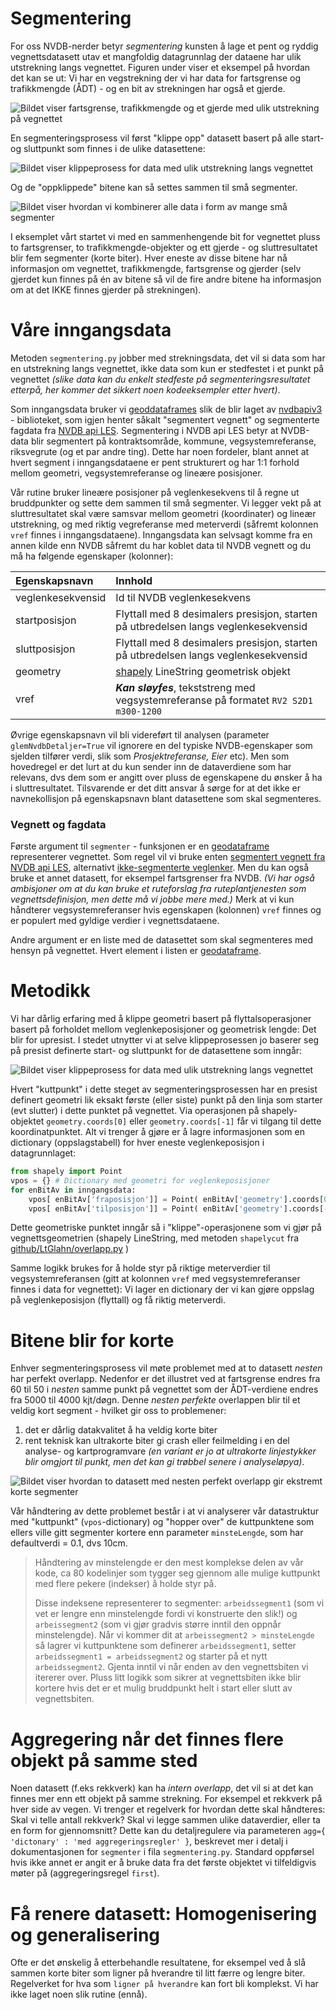 # Segmentering 

For oss NVDB-nerder betyr _segmentering_ kunsten å lage et pent og ryddig vegnettsdatasett utav et mangfoldig datagrunnlag der dataene har ulik utstrekning langs vegnettet. Figuren under viser et eksempel på hvordan det kan se ut: Vi har en vegstrekning der vi har data for fartsgrense og trafikkmengde (ÅDT) - og en bit av strekningen har også et gjerde. 

![Bildet viser fartsgrense, trafikkmengde og et gjerde med ulik utstrekning på vegnettet](./pic/segmentering1.png)

En segmenteringsprosess vil først "klippe opp" datasett basert på alle start- og sluttpunkt som finnes i de ulike datasettene:

![Bildet viser klippeprosess for data med ulik utstrekning langs vegnettet](./pic/segmentering2.png)

Og de "oppklippede" bitene kan så settes sammen til små segmenter.  

![Bildet viser hvordan vi kombinerer alle data i form av mange små segmenter](./pic/segmentering3.png)

I  eksemplet vårt startet vi med en sammenhengende bit for vegnettet pluss to fartsgrenser, to trafikkmengde-objekter og ett gjerde - og sluttresultatet blir fem segmenter (korte biter). Hver eneste av disse bitene har nå informasjon om vegnettet, trafikkmengde, fartsgrense og gjerder (selv gjerdet kun finnes på én av bitene så vil de fire andre bitene ha informasjon om at det IKKE finnes gjerder på strekningen). 

# Våre inngangsdata

Metoden `segmentering.py` jobber med strekningsdata, det vil si data som har en utstrekning langs vegnettet, ikke data som kun er stedfestet i et punkt på vegnettet _(slike data kan du enkelt stedfeste på segmenteringsresultatet etterpå, her kommer det sikkert noen kodeeksempler etter hvert)_. 

Som inngangsdata bruker vi [geoddataframes](https://geopandas.org)  slik de blir laget av [nvdbapiv3](https://github.com/LtGlahn/nvdbapi-V3) - biblioteket, som igjen henter såkalt "segmentert vegnett" og segmenterte fagdata fra [NVDB api LES](https://nvdbapiles-v3.atlas.vegvesen.no/dokumentasjon). Segmentering i NVDB api LES betyr at NVDB-data blir segmentert på kontraktsområde, kommune, vegsystemreferanse, riksvegrute (og et par andre ting). Dette har noen fordeler, blant annet at hvert segment i inngangsdataene er pent strukturert og har 1:1 forhold mellom geometri, vegsystemreferanse og lineære posisjoner. 

Vår rutine bruker lineære posisjoner på veglenkesekvens til å regne ut bruddpunkter og sette dem sammen til små segmenter. Vi legger vekt på at sluttresultatet skal være samsvar mellom geometri (koordinater) og lineær utstrekning, og med riktig vegreferanse med meterverdi (såfremt kolonnen `vref` finnes i inngangsdataene). Inngangsdata kan selvsagt komme fra en annen kilde enn NVDB såfremt du har koblet data til NVDB vegnett og du må ha følgende egenskaper (kolonner): 

| Egenskapsnavn | Innhold | 
|:---------------|:--------|
| veglenkesekvensid |  Id til NVDB veglenkesekvens |
| startposisjon | Flyttall med 8 desimalers presisjon, starten på utbredelsen langs veglenkesekvensid | 
| sluttposisjon | Flyttall med 8 desimalers presisjon, starten på utbredelsen langs veglenkesekvensid | 
| geometry | [shapely](https://shapely.readthedocs.io/) LineString geometrisk objekt |
| vref | _**Kan sløyfes**_, tekststreng med vegsystemreferanse på formatet `RV2 S2D1 m300-1200` | 

Øvrige egenskapsnavn vil bli videreført til analysen (parameter `glemNvdbDetaljer=True` vil ignorere en del typiske NVDB-egenskaper som sjelden tilfører verdi, slik som _Prosjektreferanse, Eier_ etc). Men som hovedregel er det lurt at du kun sender inn de dataverdiene som har relevans, dvs dem som er angitt over pluss de egenskapene du ønsker å ha i sluttresultatet. Tilsvarende er det ditt ansvar å sørge for at det ikke er navnekollisjon på egenskapsnavn blant datasettene som skal segmenteres. 

### Vegnett og fagdata

Første argument til `segmenter` - funksjonen er en [geodataframe](https://geopandas.org/) representerer vegnettet. Som regel vil vi bruke enten [segmentert vegnett fra NVDB api LES](https://nvdbapiles-v3.atlas.vegvesen.no/dokumentasjon/openapi/#/Vegnett/get_vegnett_veglenkesekvenser_segmentert), alternativt [ikke-segmenterte veglenker](https://nvdbapiles-v3.atlas.vegvesen.no/dokumentasjon/openapi/#/Vegnett/get_vegnett_veglenkesekvenser). Men du kan også bruke et annet datasett, for eksempel fartsgrenser fra NVDB. _(Vi har også ambisjoner om at du kan bruke et ruteforslag fra ruteplantjenesten som vegnettsdefinisjon, men dette må vi jobbe mere med.)_ Merk at vi kun håndterer vegsystemreferanser hvis egenskapen (kolonnen) `vref` finnes og er populert med gyldige verdier i vegnettsdataene. 

Andre argument er en liste med de datasettet som skal segmenteres med hensyn på vegnettet. Hvert element i listen er [geodataframe](https://geopandas.org/). 

# Metodikk 

Vi har dårlig erfaring med å klippe geometri basert på flyttalsoperasjoner basert på forholdet mellom veglenkeposisjoner og geometrisk lengde: Det blir for upresist. I stedet utnytter vi at selve klippeprosessen jo baserer seg på presist definerte start- og sluttpunkt for de datasettene som inngår: 

![Bildet viser klippeprosess for data med ulik utstrekning langs vegnettet](./pic/segmentering2.png)

Hvert "kuttpunkt" i dette steget av segmenteringsprosessen har en presist definert geometri lik eksakt første (eller siste) punkt på den linja som starter (evt slutter) i dette punktet på vegnettet. Via operasjonen på shapely-objektet `geometry.coords[0]` eller `geometry.coords[-1]` får vi tilgang til dette koordinatpunktet. Alt vi trenger å gjøre er å lagre informasjonen som en dictionary (oppslagstabell) for hver eneste veglenkeposisjon i datagrunnlaget: 

```python
from shapely import Point 
vpos = {} # Dictionary med geometri for veglenkeposisjoner
for enBitAv in inngangsdata: 
    vpos[ enBitAv['fraposisjon']] = Point( enBitAv['geometry'].coords[0] )
    vpos[ enBitAv['tilposisjon']] = Point( enBitAv['geometry'].coords[-1] )    
```

Dette geometriske punktet inngår så i "klippe"-operasjonene som vi gjør på vegnettsgeometrien (shapely LineString, med metoden `shapelycut` fra [github/LtGlahn/overlapp.py](https://github.com/LtGlahn/nvdbapi-V3/blob/master/overlapp.md#user-content-hvorfor-har-vi-en-egen-funksjon-shapelycut-) )

Samme logikk brukes for å holde styr på riktige meterverdier til vegsystemreferansen (gitt at kolonnen `vref` med vegsystemreferanser finnes i data for vegnettet): Vi lager en dictionary der vi kan gjøre oppslag på veglenkeposisjon (flyttall) og få riktig meterverdi. 

# Bitene blir for korte

Enhver segmenteringsprosess vil møte problemet med at to datasett _*nesten*_ har perfekt overlapp. Nedenfor er det illustret ved at fartsgrense endres fra 60 til 50 i _*nesten*_ samme punkt på vegnettet som der ÅDT-verdiene endres fra 5000 til 4000 kjt/døgn. Denne _*nesten perfekte*_ overlappen blir til et veldig kort segment - hvilket gir oss to problemener: 
  1. det er dårlig datakvalitet å ha veldig korte biter
  1. rent teknisk kan ultrakorte biter gi crash eller feilmelding i en del analyse- og kartprogramvare _(en variant er jo at ultrakorte linjestykker blir omgjort til punkt, men det kan gi trøbbel senere i analyseløpya)_.    

![Bildet viser hvordan to datasett med nesten perfekt overlapp gir ekstremt korte segmenter](./pic/segmentering4.png)

Vår håndtering av dette problemet består i at vi analyserer vår datastruktur med "kuttpunkt" (`vpos`-dictionary) og "hopper over" de kuttpunktene som ellers ville gitt  segmenter kortere enn parameter  `minsteLengde`, som har defaultverdi = 0.1, dvs 10cm. 

> Håndtering av minstelengde er den mest komplekse delen av vår kode, ca 80 kodelinjer som tygger seg gjennom alle mulige kuttpunkt med flere pekere (indekser) å holde styr på. 
>
> Disse indeksene representerer to segmenter: `arbeidssegment1` (som vi vet er lengre enn minstelengde fordi vi konstruerte den slik!) og `arbeissegment2` (som vi gjør gradvis større inntil den oppnår minstelengde). Når vi kommer dit at `arbeissegment2 > minsteLengde` så lagrer vi kuttpunktene som definerer `arbeidssegment1`, setter `arbeidssegment1 = arbeidssegment2` og starter på et nytt `arbeidssegment2`. Gjenta inntil vi når enden av den vegnettsbiten vi itererer over.  Pluss litt logikk som sikrer at vegnettsbiten ikke blir kortere hvis det er et mulig bruddpunkt helt i start eller slutt av vegnettsbiten. 

# Aggregering når det finnes flere objekt på samme sted 

Noen datasett (f.eks rekkverk) kan ha _intern overlapp_, det vil si at det kan finnes mer enn ett objekt på samme strekning. For eksempel et rekkverk på hver side av vegen. Vi trenger et regelverk for hvordan dette skal håndteres: Skal vi telle antall rekkverk? Skal vi legge sammen ulike dataverdier, eller ta en form for gjennomsnitt? Dette kan du detaljregulere via parameteren `agg={ 'dictonary' : 'med aggregeringsregler' }`, beskrevet mer i detalj i dokumentasjonen for `segmenter` i fila `segmentering.py`. Standard oppførsel hvis ikke annet er angit er å bruke data fra det første objektet vi tilfeldigvis møter på (aggregeringsregel `first`). 

# Få renere datasett: Homogenisering og generalisering 

Ofte er det ønskelig å etterbehandle resultatene, for eksempel ved å slå sammen korte biter som ligner på hverandre til litt færre og 
lengre biter. Regelverket for hva som `ligner på hverandre` kan fort bli komplekst. Vi har ikke laget noen slik rutine (ennå). 
